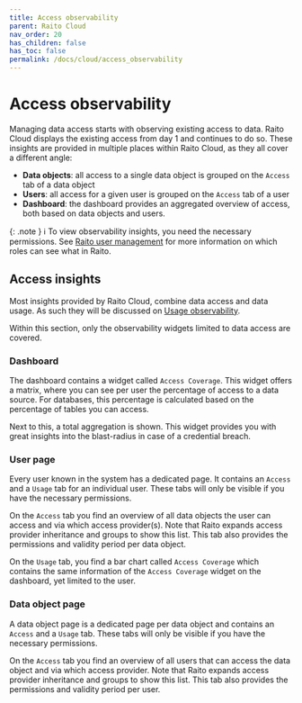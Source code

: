 ```yaml
---
title: Access observability
parent: Raito Cloud
nav_order: 20
has_children: false
has_toc: false
permalink: /docs/cloud/access_observability
---
```


# Access observability

Managing data access starts with observing existing access to data. Raito Cloud displays the existing access from day 1 and continues to do so. These insights are provided in multiple places within Raito Cloud, as they all cover a different angle:

- **Data objects**: all access to a single data object is grouped on the `Access` tab of a data object
- **Users**: all access for a given user is grouped on the `Access` tab of a user
- **Dashboard**: the dashboard provides an aggregated overview of access, both based on data objects and users.


{: .note }
ℹ️ To view observability insights, you need the necessary permissions. See [Raito user management](/docs/cloud/user_management) for more information on which roles can see what in Raito.

## Access insights

Most insights provided by Raito Cloud, combine data access and data usage. As such they will be discussed on [Usage observability](/docs/cloud/usage_observability).

Within this section, only the observability widgets limited to data access are covered.

### Dashboard

The dashboard contains a widget called `Access Coverage`. This widget offers a matrix, where you can see per user the percentage of access to a data source. For databases, this percentage is calculated based on the percentage of tables you can access.

Next to this, a total aggregation is shown. This widget provides you with great insights into the blast-radius in case of a credential breach.

### User page

Every user known in the system has a dedicated page. It contains an `Access` and a `Usage` tab for an individual user. These tabs will only be visible if you have the necessary permissions.

On the `Access` tab you find an overview of all data objects the user can access and via which access provider(s). Note that Raito expands access provider inheritance and groups to show this list. This tab also provides the permissions and validity period per data object.

On the `Usage` tab, you find a bar chart called `Access Coverage` which contains the same information of the `Access Coverage` widget on the dashboard, yet limited to the user.

### Data object page

A data object page is a dedicated page per data object and contains an `Access` and a `Usage` tab. These tabs will only be visible if you have the necessary permissions.

On the `Access` tab you find an overview of all users that can access the data object and via which access provider. Note that Raito expands access provider inheritance and groups to show this list. This tab also provides the permissions and validity period per user.